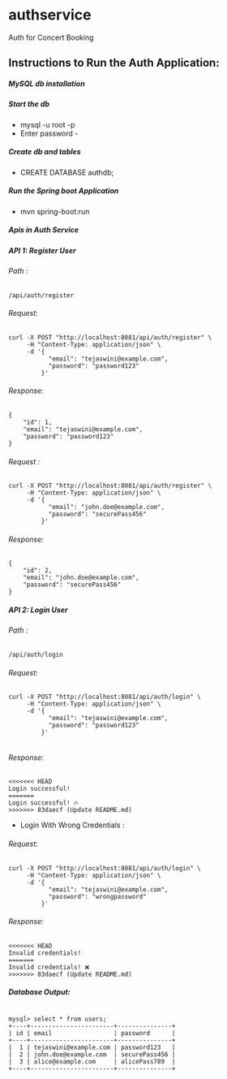 # authservice
Auth for Concert Booking 
## Instructions to Run the Auth Application: 

##### MySQL db installation


##### Start the db 

*  mysql -u root -p
*  Enter password - 

##### Create db and tables 

* CREATE DATABASE authdb;

##### Run the Spring boot Application 

* mvn spring-boot:run

##### Apis in Auth Service 

##### API 1: Register User 

###### Path : 

```
/api/auth/register
```

###### Request: 

```
curl -X POST "http://localhost:8081/api/auth/register" \
     -H "Content-Type: application/json" \
     -d '{
           "email": "tejaswini@example.com",
           "password": "password123"
         }'

```

###### Response: 

```
{
    "id": 1,
    "email": "tejaswini@example.com",
    "password": "password123"
}
```


###### Request : 

```
curl -X POST "http://localhost:8081/api/auth/register" \
     -H "Content-Type: application/json" \
     -d '{
           "email": "john.doe@example.com",
           "password": "securePass456"
         }'
```

###### Response: 

```
{
    "id": 2,
    "email": "john.doe@example.com",
    "password": "securePass456"
}

```


##### API 2: Login User


###### Path : 

```
/api/auth/login
```

###### Request: 

```
curl -X POST "http://localhost:8081/api/auth/login" \
     -H "Content-Type: application/json" \
     -d '{
           "email": "tejaswini@example.com",
           "password": "password123"
         }'


```

###### Response: 

```
<<<<<<< HEAD
Login successful!
=======
Login successful! 🔥
>>>>>>> 83daecf (Update README.md)
```


*  Login With Wrong Credentials : 

###### Request: 

```
curl -X POST "http://localhost:8081/api/auth/login" \
     -H "Content-Type: application/json" \
     -d '{
           "email": "tejaswini@example.com",
           "password": "wrongpassword"
         }'                                                                                                                                                                     
```

###### Response: 

```
<<<<<<< HEAD
Invalid credentials! 
=======
Invalid credentials! ❌     
>>>>>>> 83daecf (Update README.md)
```

##### Database Output: 

```

mysql> select * from users;
+----+-----------------------+---------------+
| id | email                 | password      |
+----+-----------------------+---------------+
|  1 | tejaswini@example.com | password123   |
|  2 | john.doe@example.com  | securePass456 |
|  3 | alice@example.com     | alicePass789  |
+----+-----------------------+---------------+
```
